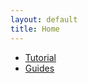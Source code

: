 ```yaml
---
layout: default
title: Home
---
```


- [Tutorial](./tutorial/toc.html)
- [Guides](./guides/toc.html)